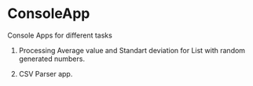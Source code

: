 # ConsoleApp
Console Apps for different tasks

1. Processing Average value and Standart deviation for List with random generated numbers.

2. CSV Parser app.
